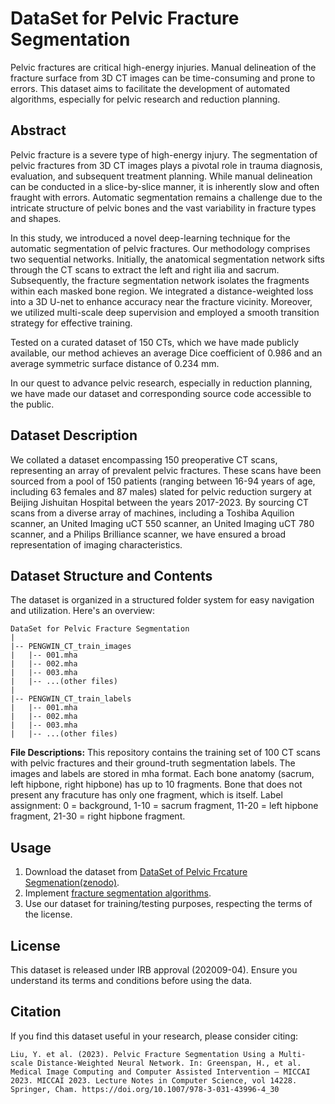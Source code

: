 # DataSet for Pelvic Fracture Segmentation

Pelvic fractures are critical high-energy injuries. Manual delineation of the fracture surface from 3D CT images can be time-consuming and prone to errors. This dataset aims to facilitate the development of automated algorithms, especially for pelvic research and reduction planning.

## Abstract

Pelvic fracture is a severe type of high-energy injury. The segmentation of pelvic fractures from 3D CT images plays a pivotal role in trauma diagnosis, evaluation, and subsequent treatment planning. While manual delineation can be conducted in a slice-by-slice manner, it is inherently slow and often fraught with errors. Automatic segmentation remains a challenge due to the intricate structure of pelvic bones and the vast variability in fracture types and shapes. 

In this study, we introduced a novel deep-learning technique for the automatic segmentation of pelvic fractures. Our methodology comprises two sequential networks. Initially, the anatomical segmentation network sifts through the CT scans to extract the left and right ilia and sacrum. Subsequently, the fracture segmentation network isolates the fragments within each masked bone region. We integrated a distance-weighted loss into a 3D U-net to enhance accuracy near the fracture vicinity. Moreover, we utilized multi-scale deep supervision and employed a smooth transition strategy for effective training.

Tested on a curated dataset of 150 CTs, which we have made publicly available, our method achieves an average Dice coefficient of 0.986 and an average symmetric surface distance of 0.234 mm.

In our quest to advance pelvic research, especially in reduction planning, we have made our dataset and corresponding source code accessible to the public.

## Dataset Description

We collated a dataset encompassing 150 preoperative CT scans, representing an array of prevalent pelvic fractures. These scans have been sourced from a pool of 150 patients (ranging between 16-94 years of age, including 63 females and 87 males) slated for pelvic reduction surgery at Beijing Jishuitan Hospital between the years 2017-2023. 
By sourcing CT scans from a diverse array of machines, including a Toshiba Aquilion scanner, an United Imaging uCT 550 scanner, an United Imaging uCT 780 scanner, and a Philips Brilliance scanner, we have ensured a broad representation of imaging characteristics.

## Dataset Structure and Contents

The dataset is organized in a structured folder system for easy navigation and utilization. Here's an overview:
```
DataSet for Pelvic Fracture Segmentation
|
|-- PENGWIN_CT_train_images
|   |-- 001.mha
|   |-- 002.mha
|   |-- 003.mha
|   |-- ...(other files)
|
|-- PENGWIN_CT_train_labels
|   |-- 001.mha
|   |-- 002.mha
|   |-- 003.mha
|   |-- ...(other files)
```
**File Descriptions:**
This repository contains the training set of 100 CT scans with pelvic fractures and their ground-truth segmentation labels. The images and labels are stored in mha format. Each bone anatomy (sacrum, left hipbone, right hipbone) has up to 10 fragments. Bone that does not present any fracuture has only one fragment, which is itself. Label assignment: 0 = background, 1-10 = sacrum fragment, 11-20 = left hipbone fragment, 21-30 = right hipbone fragment. 

## Usage

1. Download the dataset from [DataSet of Pelvic Frcature Segmenation(zenodo)](https://zenodo.org/api/records/10927452/files-archive).
2. Implement [fracture segmentation algorithms]().
3. Use our dataset for training/testing purposes, respecting the terms of the license.

## License

This dataset is released under IRB approval (202009-04). Ensure you understand its terms and conditions before using the data.

## Citation

If you find this dataset useful in your research, please consider citing:
```
Liu, Y. et al. (2023). Pelvic Fracture Segmentation Using a Multi-scale Distance-Weighted Neural Network. In: Greenspan, H., et al. Medical Image Computing and Computer Assisted Intervention – MICCAI 2023. MICCAI 2023. Lecture Notes in Computer Science, vol 14228. Springer, Cham. https://doi.org/10.1007/978-3-031-43996-4_30
```








